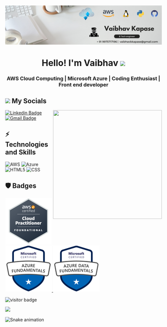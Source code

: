![Design and Development](https://github.com/vaibhavkapase1302/vaibhavkapase1302/blob/main/Vaibhav%20Kapase%20linkedin%20banner%20Final.png)


<html>
<div align="center">
   <h1>Hello!  I'm Vaibhav <img src="https://media.giphy.com/media/hvRJCLFzcasrR4ia7z/giphy.gif" width="25px"> </h1>
   <h3 align="center">AWS Cloud Computing | Microsoft Azure | Coding Enthusiast | Front end developer</h3>
</div>
</html>

<div>
<h2><img src="https://media.giphy.com/media/2Wg89Ea84IMmkxMngo/giphy.gif" height="20"> My Socials</h2>
 <img align ="right" src = "https://demobucketanup.s3.ap-south-1.amazonaws.com/output-onlinegiftools+(1).gif" width="350" height="350">
   
[![Linkedin Badge](https://img.shields.io/badge/-VaibhavKapase-blue?style=flat-square&logo=Linkedin&logoColor=white&link=https://https://www.linkedin.com/in/vaibhavkapase/)](https://www.linkedin.com/in/vaibhavkapase/)
[![Gmail Badge](https://img.shields.io/badge/-vaibhavbkapase@gmail.com-c14438?style=flat-square&logo=Gmail&logoColor=white&link=mailto:vaibhavbkapase@gmail.com)](mailto:vaibhavbkapase@gmail.com)

  
## ⚡ Technologies and Skills
     
![AWS](https://img.shields.io/badge/AWS-%23FF9900.svg?style=for-the-badge&logo=amazon-aws&logoColor=white)
![Azure](https://img.shields.io/badge/azure-%230072C6.svg?style=for-the-badge&logo=microsoftazure&logoColor=white)
![HTML5](https://img.shields.io/badge/HTML5-E34F26?style=for-the-badge&logo=html5&logoColor=white)
![CSS](https://img.shields.io/badge/CSS3-1572B6?style=for-the-badge&logo=css3&logoColor=white)

<h2>
    🛡️ Badges
    </h2> 
<div>
      <a href="https://www.credly.com/badges/f81f2fe4-769b-4057-86c0-797b5393e17e/public_url">
         <img src="https://github.com/vaibhavkapase1302/Vaibhav-Kapase/blob/main/aws-practitioner.png" width="150 px" height = "150px" >
      </a>
     <a href="https://www.credly.com/badges/001057ce-2a99-45ad-9bf3-964b65388b04/public_url">
        <img src="https://github.com/vaibhavkapase1302/Vaibhav-Kapase/blob/main/azure-fundamentals.png" width="150 px" height = "150px" >
     </a>
     <a href="https://www.credly.com/badges/a606a83c-9f40-4281-94da-3e8ffbe59d85/public_url">
        <img src="https://github.com/vaibhavkapase1302/Vaibhav-Kapase/blob/main/azure-data-fundamentals.png" width="150 px" height = "150px" >
     </a>
    
  </div>
</html>

![visitor badge](https://visitor-badge.glitch.me/badge?page_id=Vaibhav-Kapase.visitor-badge)

<img src="https://github-readme-stats.vercel.app/api?username=vaibhavkapase&show_icons=true&theme=dark"/>

![Snake animation](https://github.com/thepiyushmalhotra/thepiyushmalhotra/blob/output/github-contribution-grid-snake.svg)




